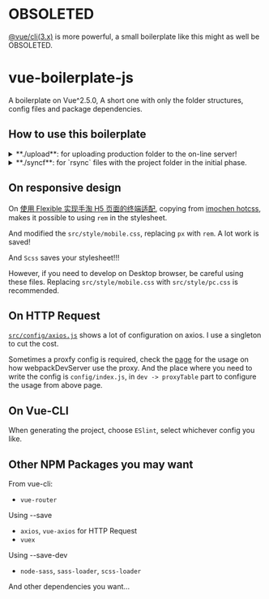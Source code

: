 # OBSOLETED

[@vue/cli(3.x)](https://github.com/vuejs/vue-cli) is more powerful, a small boilerplate like this might as well be OBSOLETED.

# vue-boilerplate-js

A boilerplate on Vue^2.5.0, A short one with only the folder structures, config files and package dependencies.

## How to use this boilerplate

<details>

<summary>**./upload**: for uploading production folder to the on-line server!</summary>

```bash
# before using this shell script,
# config your server ip and folder path in 'upload' file

# when need to upload, 'cd' to the project folder,
# and run script

./upload

# choose whether uploading to test server or production server with 'n' or 'y'

```

</details>

<details>

<summary>**./syncf**: for `rsync` files with the project folder in the initial phase.</summary>

```bash
# vue-webpack-template don't provide much for development
# so some basic folder structure and useful files
# need to be initialized as well.
# using the command to copy all the initialize them

# only one parameter, the project folder

# usage
./syncf PROJECTFOLDER

```

</details>

## On responsive design

On [使用 Flexible 实现手淘 H5 页面的终端适配](https://www.w3cplus.com/mobile/lib-flexible-for-html5-layout.html), copying from [imochen hotcss](https://github.com/imochen/hotcss), makes it possible to using `rem` in the stylesheet.

And modified the `src/style/mobile.css`, replacing `px` with `rem`. A lot work is saved!

And `Scss` saves your stylesheet!!!

However, if you need to develop on Desktop browser, be careful using these files. Replacing `src/style/mobile.css` with `src/style/pc.css` is recommended.

## On HTTP Request

[`src/config/axios.js`](src/http/axios.js) shows a lot of configuration on axios. I use a singleton to cut the cost.

Sometimes a proxfy config is required, check the [page](https://webpack.js.org/configuration/dev-server/#devserver-proxy) for the usage on how webpackDevServer use the proxy. And the place where you need to write the config is `config/index.js`, in `dev -> proxyTable` part to configure the usage from above page.

## On Vue-CLI

When generating the project, choose `ESlint`, select whichever config you like.

## Other NPM Packages you may want

From vue-cli:

-   `vue-router`

Using --save

-   `axios`, `vue-axios` for HTTP Request
-   `vuex`

Using --save-dev

-   `node-sass`, `sass-loader`, `scss-loader`

And other dependencies you want...
